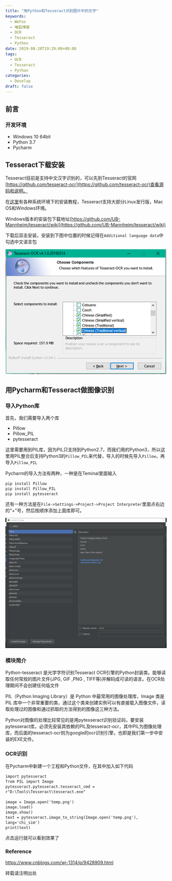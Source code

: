 ```yaml
---
title: "用Python和Tesseract识别图片中的文字"
keywords: 
  - WeFox
  - 唯狐博客
  - OCR
  - Tesseract
  - Python
date: 2019-08-20T19:29:00+08:00
tags:
  - OCR
  - Tesseract
  - Python
categories:
  - Develop
draft: false
---
```


## 前言
### 开发环境
- Windows 10 64bit
- Python 3.7
- Pycharm

## Tesseract下载安装
Tesseract目前是支持中文汉字识别的，可以先到Tesseract的官网[https://github.com/tesseract-ocr](https://github.com/tesseract-ocr)查看源码和说明。

在[这里](https://github.com/tesseract-ocr/tesseract/wiki)有各种系统环境下的安装教程，Tesseract支持大部分Linux发行版，Mac OS和Windows环境。

Windows版本的安装包下载地址[https://github.com/UB-Mannheim/tesseract/wiki](https://github.com/UB-Mannheim/tesseract/wiki)

下载后双击安装，安装到下图中位置的时候记得在```Additional language data```中勾选中文语言包

![Img](https://raw.githubusercontent.com/Wefox/wefox.github.io/master/docs/img/python_ocr_tesseract_install_1.png)

## 用Pycharm和Tesseract做图像识别
### 导入Python库
首先，我们需要导入两个库
- Pillow
- Pillow_PIL
- pytesseract

这里需要用到PIL库，因为PIL只支持到Python2.7，而我们用的Python3，所以这里用PIL整合后支持Python3的```Pillow_PIL```来代替，导入的时候先导入```Pillow```，再导入```Pillow_PIL```

Pycharm的导入方法有两种，一种是在Teminal里面输入

    pip install Pillow
    pip install Pillow_PIL
    pip install pytesseract

还有一种方法是在```File->Settings->Project->Project Interpreter```里面点右边的"+"号，然后按顺序添加上面库即可。

![Img](https://raw.githubusercontent.com/Wefox/wefox.github.io/master/docs/img/python_ocr_tesseract_install_2.png)

### 模块简介
Python-tesseract 是光学字符识别Tesseract OCR引擎的Python封装类。能够读取任何常规的图片文件(JPG, GIF ,PNG , TIFF等)并解码成可读的语言。在OCR处理期间不会创建任何临文件

PIL（Python Imaging Library）是 Python 中最常用的图像处理库，Image 类是 PIL 库中一个非常重要的类，通过这个类来创建实例可以有直接载入图像文件，读取处理过的图像和通过抓取的方法得到的图像这三种方法。

Python对图像的处理比较常见的是用pytesseract识别验证码，要安装pytesseract库，必须先安装其依赖的PIL及tesseract-ocr，其中PIL为图像处理库，而后面的tesseract-ocr则为google的ocr识别引擎，也即是我们第一步中安装的EXE文件。

### OCR识别
在Pycharm中新建一个工程和Python文件，在其中加入如下代码

    import pytesseract
    from PIL import Image
    pytesseract.pytesseract.tesseract_cmd = r"D:\Tools\Tesseract\tesseract.exe"

    image = Image.open('temp.png')
    image.load()
    image.show()
    text = pytesseract.image_to_string(Image.open('temp.png'), lang='chi_sim')
    print(text)

点击运行就可以看到效果了

### Reference
https://www.cnblogs.com/wj-1314/p/9428909.html

转载请注明出处